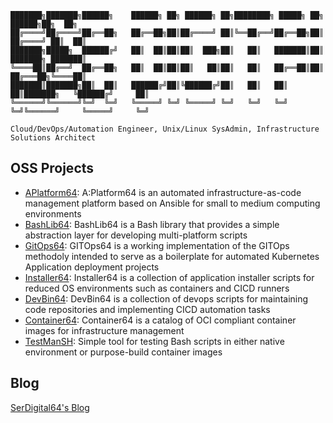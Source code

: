 ```text
███████╗███████╗██████╗    ██████╗ ██╗ ██████╗ ██╗████████╗ █████╗ ██╗          ██████╗██╗  ██╗
██╔════╝██╔════╝██╔══██╗   ██╔══██╗██║██╔════╝ ██║╚══██╔══╝██╔══██╗██║        ██╔════╝ ██║  ██║
███████╗█████╗  ██████╔╝   ██║  ██║██║██║  ███╗██║   ██║   ███████║██║        ███████╗ ███████║
╚════██║██╔══╝  ██╔══██╗   ██║  ██║██║██║   ██║██║   ██║   ██╔══██║██║        ██╔═══██╗╚════██║
███████║███████╗██║  ██║   ██████╔╝██║╚██████╔╝██║   ██║   ██║  ██║███████╗   ╚██████╔╝     ██║
╚══════╝╚══════╝╚═╝  ╚═╝   ╚═════╝ ╚═╝ ╚═════╝ ╚═╝   ╚═╝   ╚═╝  ╚═╝╚══════╝     ╚═════╝     ╚═╝

Cloud/DevOps/Automation Engineer, Unix/Linux SysAdmin, Infrastructure Solutions Architect
```

## OSS Projects

- [APlatform64](https://github.com/automation64/aplatform64): A:Platform64 is an automated infrastructure-as-code management platform based on Ansible for small to medium computing environments
- [BashLib64](https://github.com/automation64/bashlib64): BashLib64 is a Bash library that provides a simple abstraction layer for developing multi-platform scripts
- [GitOps64](https://github.com/automation64/gitops64): GITOps64 is a working implementation of the GITOps methodoly intended to serve as a boilerplate for automated Kubernetes Application deployment projects
- [Installer64](https://github.com/automation64/installer64): Installer64 is a collection of application installer scripts for reduced OS environments such as containers and CICD runners
- [DevBin64](https://github.com/automation64/devbin64): DevBin64 is a collection of devops scripts for maintaining code repositories and implementing CICD automation tasks
- [Container64](https://github.com/automation64/container64): Container64 is a catalog of OCI compliant container images for infrastructure management
- [TestManSH](https://github.com/automation64/testmansh): Simple tool for testing Bash scripts in either native environment or purpose-build container images

## Blog

[SerDigital64's Blog](https://serdigital64.github.io/)
